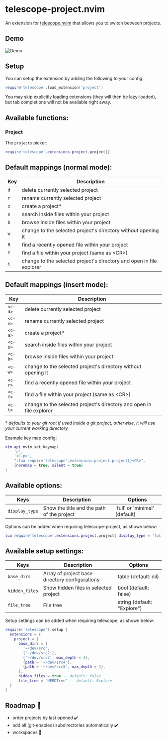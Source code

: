 # telescope-project.nvim

An extension for [telescope.nvim](https://github.com/nvim-telescope/telescope.nvim)
that allows you to switch between projects.

## Demo

![Demo](./demo.gif)

## Setup

You can setup the extension by adding the following to your config:

```lua
require'telescope'.load_extension('project')
```

You may skip explicitly loading extensions (they will then be lazy-loaded), but tab completions will not be available right away.

## Available functions:

### Project

The `projects` picker:

```lua
require'telescope'.extensions.project.project{}
```

## Default mappings (normal mode):

| Key | Description                                                   |
|-----|---------------------------------------------------------------|
| `d` | delete currently selected project                                    |
| `r` | rename currently selected project                                    |
| `c` | create a project\*                                                   |
| `s` | search inside files within your project                              |
| `b` | browse inside files within your project                              |
| `w` | change to the selected project's directory without opening it        |
| `R` | find a recently opened file within your project                      |
| `f` | find a file within your project (same as \<CR\>)                     |
| `t` | change to the selected project's directory and open in file explorer |

## Default mappings (insert mode):

| Key | Description                                                   |
|-----|---------------------------------------------------------------|
| `<c-d>` | delete currently selected project                                    |
| `<c-v>` | rename currently selected project                                    |
| `<c-a>` | create a project\*                                                   |
| `<c-s>` | search inside files within your project                              |
| `<c-b>` | browse inside files within your project                              |
| `<c-w>` | change to the selected project's directory without opening it        |
| `<c-r>` | find a recently opened file within your project                      |
| `<c-f>` | find a file within your project (same as \<CR\>)                     |
| `<c-t>` | change to the selected project's directory and open in file explorer |

\* *defaults to your git root if used inside a git project, otherwise, it will use your current working directory*

Example key map config:

```lua
vim.api.nvim_set_keymap(
    'n',
    '<C-p>',
    ":lua require'telescope'.extensions.project.project{}<CR>",
    {noremap = true, silent = true}
)
```

## Available options:

| Keys           | Description                                 | Options                       |
|----------------|---------------------------------------------|-------------------------------|
| `display_type` | Show the title and the path of the project  | 'full' or 'minimal' (default) |

Options can be added when requiring telescope-project, as shown below:

```lua
lua require'telescope'.extensions.project.project{ display_type = 'full' }
```

## Available setup settings:

| Keys           | Description                                                   | Options                |
|----------------|---------------------------------------------------------------|------------------------|
| `base_dirs`    | Array of project base directory configurations                | table (default: nil)   |
| `hidden_files` | Show hidden files in selected project                         | bool (default: false)  |
| `file_tree`    | File tree                                                     | string (default: "Explore")  |

Setup settings can be added when requiring telescope, as shown below:

```lua
require('telescope').setup {
  extensions = {
    project = {
      base_dirs = {
        '~/dev/src',
        {'~/dev/src2'},
        {'~/dev/src3', max_depth = 4},
        {path = '~/dev/src4'},
        {path = '~/dev/src5', max_depth = 2},
      },
      hidden_files = true -- default: false
      file_tree = "NERDTree" -- default: Explore
  }
}
```

## Roadmap :blue_car:

- order projects by last opened :heavy_check_mark:
- add all (git-enabled) subdirectories automatically :heavy_check_mark:
- workspaces :construction:
